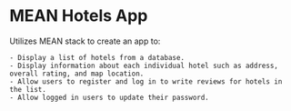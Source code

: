 # MEAN Hotels App

Utilizes MEAN stack to create an app to:

    - Display a list of hotels from a database.
    - Display information about each individual hotel such as address, overall rating, and map location.
    - Allow users to register and log in to write reviews for hotels in the list.
    - Allow logged in users to update their password.